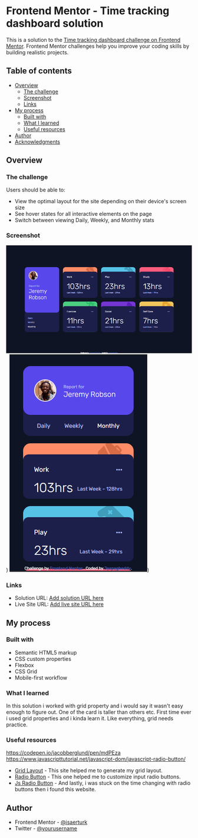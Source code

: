 # Frontend Mentor - Time tracking dashboard solution

This is a solution to the [Time tracking dashboard challenge on Frontend Mentor](https://www.frontendmentor.io/challenges/time-tracking-dashboard-UIQ7167Jw). Frontend Mentor challenges help you improve your coding skills by building realistic projects. 

## Table of contents

- [Overview](#overview)
  - [The challenge](#the-challenge)
  - [Screenshot](#screenshot)
  - [Links](#links)
- [My process](#my-process)
  - [Built with](#built-with)
  - [What I learned](#what-i-learned)
  - [Useful resources](#useful-resources)
- [Author](#author)
- [Acknowledgments](#acknowledgments)

## Overview

### The challenge

Users should be able to:

- View the optimal layout for the site depending on their device's screen size
- See hover states for all interactive elements on the page
- Switch between viewing Daily, Weekly, and Monthly stats

### Screenshot

![](/design/Screenshot_1.png))
![](/design/Screenshot_2.png))

### Links

- Solution URL: [Add solution URL here](https://your-solution-url.com)
- Live Site URL: [Add live site URL here](https://isaerturk-ttd-github-io.pages.dev/)

## My process

### Built with

- Semantic HTML5 markup
- CSS custom properties
- Flexbox
- CSS Grid
- Mobile-first workflow

### What I learned

In this solution i worked with grid property and i would say it wasn't easy enough to figure out. One of the card is taller than others etc. First time ever i used grid properties and i kinda learn it. Like everything, grid needs practice. 

### Useful resources

https://codepen.io/jacobberglund/pen/mdPEza
https://www.javascripttutorial.net/javascript-dom/javascript-radio-button/
- [Grid Layout](https://grid.layoutit.com/) - This site helped me to generate my grid layout.
- [Radio Button](https://codepen.io/jacobberglund/pen/mdPEza) - This one helped me to customize input radio buttons.
- [Js Radio Button](https://www.javascripttutorial.net/javascript-dom/javascript-radio-button/) - And lastly, i was stuck on the time changing with radio buttons then i found this website. 

## Author

- Frontend Mentor - [@isaerturk](https://www.frontendmentor.io/profile/isaerturk)
- Twitter - [@yourusername](https://www.twitter.com/isaertrk)

